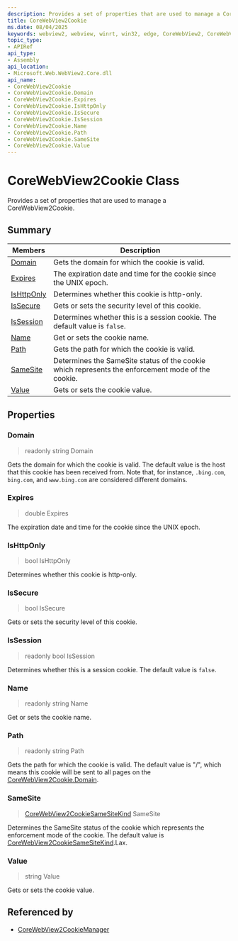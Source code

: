 ```yaml
---
description: Provides a set of properties that are used to manage a CoreWebView2Cookie.
title: CoreWebView2Cookie
ms.date: 08/04/2025
keywords: webview2, webview, winrt, win32, edge, CoreWebView2, CoreWebView2Controller, browser control, edge html, CoreWebView2Cookie
topic_type:
- APIRef
api_type:
- Assembly
api_location:
- Microsoft.Web.WebView2.Core.dll
api_name:
- CoreWebView2Cookie
- CoreWebView2Cookie.Domain
- CoreWebView2Cookie.Expires
- CoreWebView2Cookie.IsHttpOnly
- CoreWebView2Cookie.IsSecure
- CoreWebView2Cookie.IsSession
- CoreWebView2Cookie.Name
- CoreWebView2Cookie.Path
- CoreWebView2Cookie.SameSite
- CoreWebView2Cookie.Value
---
```


# CoreWebView2Cookie Class



Provides a set of properties that are used to manage a CoreWebView2Cookie.

## Summary

Members|Description
--|--
[Domain](#domain) | Gets the domain for which the cookie is valid.
[Expires](#expires) | The expiration date and time for the cookie since the UNIX epoch.
[IsHttpOnly](#ishttponly) | Determines whether this cookie is http-only.
[IsSecure](#issecure) | Gets or sets the security level of this cookie.
[IsSession](#issession) | Determines whether this is a session cookie. The default value is `false`.
[Name](#name) | Get or sets the cookie name.
[Path](#path) | Gets the path for which the cookie is valid.
[SameSite](#samesite) | Determines the SameSite status of the cookie which represents the enforcement mode of the cookie.
[Value](#value) | Gets or sets the cookie value.

## Properties

### Domain

> readonly  string Domain

Gets the domain for which the cookie is valid.
The default value is the host that this cookie has been received from. Note that, for instance, `.bing.com`, `bing.com`, and `www.bing.com` are considered different domains.

### Expires

>  double Expires

The expiration date and time for the cookie since the UNIX epoch.

### IsHttpOnly

>  bool IsHttpOnly

Determines whether this cookie is http-only.

### IsSecure

>  bool IsSecure

Gets or sets the security level of this cookie.

### IsSession

> readonly  bool IsSession

Determines whether this is a session cookie. The default value is `false`.

### Name

> readonly  string Name

Get or sets the cookie name.

### Path

> readonly  string Path

Gets the path for which the cookie is valid.
The default value is "/", which means this cookie will be sent to all pages on the [CoreWebView2Cookie.Domain](corewebview2cookie.md#domain).

### SameSite

>  [CoreWebView2CookieSameSiteKind](corewebview2cookiesamesitekind.md) SameSite

Determines the SameSite status of the cookie which represents the enforcement mode of the cookie.
The default value is [CoreWebView2CookieSameSiteKind](corewebview2cookiesamesitekind.md).Lax.

### Value

>  string Value

Gets or sets the cookie value.






## Referenced by

- [CoreWebView2CookieManager](corewebview2cookiemanager.md)
